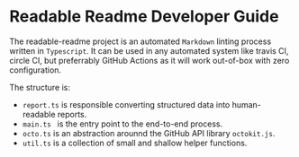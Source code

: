 # Readable Readme Developer Guide

The readable-readme project is an automated `Markdown` linting process written in `Typescript`. It can be used in any automated system like travis CI, circle CI, but preferrably GitHub Actions as it will work out-of-box with zero configuration.

The structure is:
* `report.ts` is responsible converting structured data into human-readable reports.
* `main.ts ` is the entry point to the end-to-end process.
* `octo.ts` is an abstraction arounnd the GitHub API library `octokit.js`.
* `util.ts` is a collection of small and shallow helper functions.